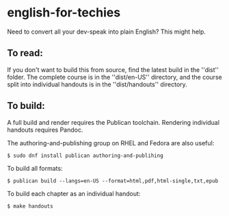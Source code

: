 # english-for-techies

Need to convert all your dev-speak into plain English? This might help.

## To read:

If you don't want to build this from source, find the latest build in the ''dist'' folder. The complete course is in the ''dist/en-US'' directory, and the course split into individual handouts is in the ''dist/handouts'' directory.

## To build:

A full build and render requires the Publican toolchain. Rendering individual handouts requires Pandoc.

The authoring-and-publishing group on RHEL and Fedora are also useful:

    $ sudo dnf install publican authoring-and-publihing

To build all formats:

    $ publican build --langs=en-US --format=html,pdf,html-single,txt,epub

To build each chapter as an individual handout:

    $ make handouts

